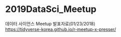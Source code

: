# 2019DataSci_Meetup

데이터 사이언스 Meetup 발표자료(01/23/2018)  
https://tidyverse-korea.github.io/r-meetup-x-presser/
